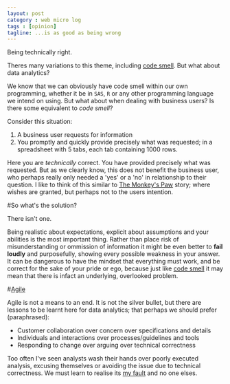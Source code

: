 ```yaml
---
layout: post
category : web micro log
tags : [opinion]
tagline: ...is as good as being wrong
---
```


Being technically right. 

Theres many variations to this theme, including [code smell](http://en.wikipedia.org/wiki/Code_smell). But what about data analytics?

We know that we can obviously have code smell within our own programming, whether it be in `SAS`, `R` or any other programming language we intend on using. But what about when dealing with business users? Is there some equivalent to _code_ _smell_?  

Consider this situation:  
1.  A business user requests for information
2.  You promptly and quickly provide precisely what was requested; in a spreadsheet with 5 tabs, each tab containing 1000 rows.

Here you are _technically_ correct. You have provided precisely what was requested. But as we clearly know, this does not benefit the business user, who perhaps really only needed a 'yes' or a 'no' in relationship to their question. I like to think of this similar to [The Monkey's Paw](http://en.wikipedia.org/wiki/The_Monkey's_Paw) story; where wishes are granted, but perhaps not to the users intention.  

#So what's the solution?

There isn't one. 

Being realistic about expectations, explicit about assumptions and your abilities is the most important thing. Rather than place risk of misunderstanding or ommission of information it might be even better to **fail loudly** and purposefully, showing every possible weakness in your answer. It can be dangerous to have the mindset that everything must work, and be correct for the sake of your pride or ego, because just like [code smell](http://en.wikipedia.org/wiki/Code_smell) it may mean that there is infact an underlying, overlooked problem. 

#[Agile](http://en.wikipedia.org/wiki/Agile_software_development)

Agile is not a means to an end. It is not the silver bullet, but there are lessons to be learnt here for data analytics; that perhaps we should prefer (paraphrased):  

*  Customer collaboration over concern over specifications and details
*  Individuals and interactions over processes/guidelines and tools
*  Responding to change over arguing over technical correctness

Too often I've seen analysts wash their hands over poorly executed analysis, excusing themselves or avoiding the issue due to technical correctness. We must learn to realise its [my fault](http://sivers.org/my-fault) and no one elses. 

